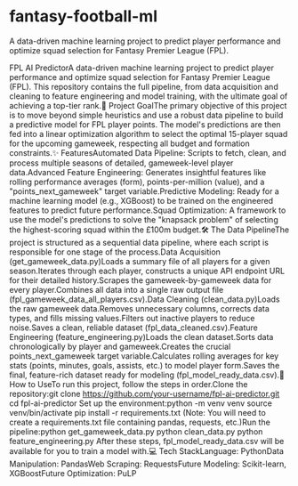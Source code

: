 # fantasy-football-ml
A data-driven machine learning project to predict player performance and optimize squad selection for Fantasy Premier League (FPL).

FPL AI PredictorA data-driven machine learning project to predict player performance and optimize squad selection for Fantasy Premier League (FPL). This repository contains the full pipeline, from data acquisition and cleaning to feature engineering and model training, with the ultimate goal of achieving a top-tier rank.🎯 Project GoalThe primary objective of this project is to move beyond simple heuristics and use a robust data pipeline to build a predictive model for FPL player points. The model's predictions are then fed into a linear optimization algorithm to select the optimal 15-player squad for the upcoming gameweek, respecting all budget and formation constraints.✨ FeaturesAutomated Data Pipeline: Scripts to fetch, clean, and process multiple seasons of detailed, gameweek-level player data.Advanced Feature Engineering: Generates insightful features like rolling performance averages (form), points-per-million (value), and a "points_next_gameweek" target variable.Predictive Modeling: Ready for a machine learning model (e.g., XGBoost) to be trained on the engineered features to predict future performance.Squad Optimization: A framework to use the model's predictions to solve the "knapsack problem" of selecting the highest-scoring squad within the £100m budget.🛠️ The Data PipelineThe project is structured as a sequential data pipeline, where each script is responsible for one stage of the process.Data Acquisition (get_gameweek_data.py)Loads a summary file of all players for a given season.Iterates through each player, constructs a unique API endpoint URL for their detailed history.Scrapes the gameweek-by-gameweek data for every player.Combines all data into a single raw output file (fpl_gameweek_data_all_players.csv).Data Cleaning (clean_data.py)Loads the raw gameweek data.Removes unnecessary columns, corrects data types, and fills missing values.Filters out inactive players to reduce noise.Saves a clean, reliable dataset (fpl_data_cleaned.csv).Feature Engineering (feature_engineering.py)Loads the clean dataset.Sorts data chronologically by player and gameweek.Creates the crucial points_next_gameweek target variable.Calculates rolling averages for key stats (points, minutes, goals, assists, etc.) to model player form.Saves the final, feature-rich dataset ready for modeling (fpl_model_ready_data.csv).🚀 How to UseTo run this project, follow the steps in order.Clone the repository:git clone https://github.com/your-username/fpl-ai-predictor.git
cd fpl-ai-predictor
Set up the environment:python -m venv venv
source venv/bin/activate
pip install -r requirements.txt 
(Note: You will need to create a requirements.txt file containing pandas, requests, etc.)Run the pipeline:python get_gameweek_data.py
python clean_data.py
python feature_engineering.py
After these steps, fpl_model_ready_data.csv will be available for you to train a model with.💻 Tech StackLanguage: PythonData Manipulation: PandasWeb Scraping: RequestsFuture Modeling: Scikit-learn, XGBoostFuture Optimization: PuLP
